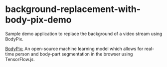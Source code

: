 # background-replacement-with-body-pix-demo
Sample demo application to replace the background of a video stream using BodyPix.

[BodyPix:](https://github.com/tensorflow/tfjs-models/tree/master/body-pix "BodyPix") An open-source machine learning model which allows for real-time person and body-part segmentation in the browser using TensorFlow.js.